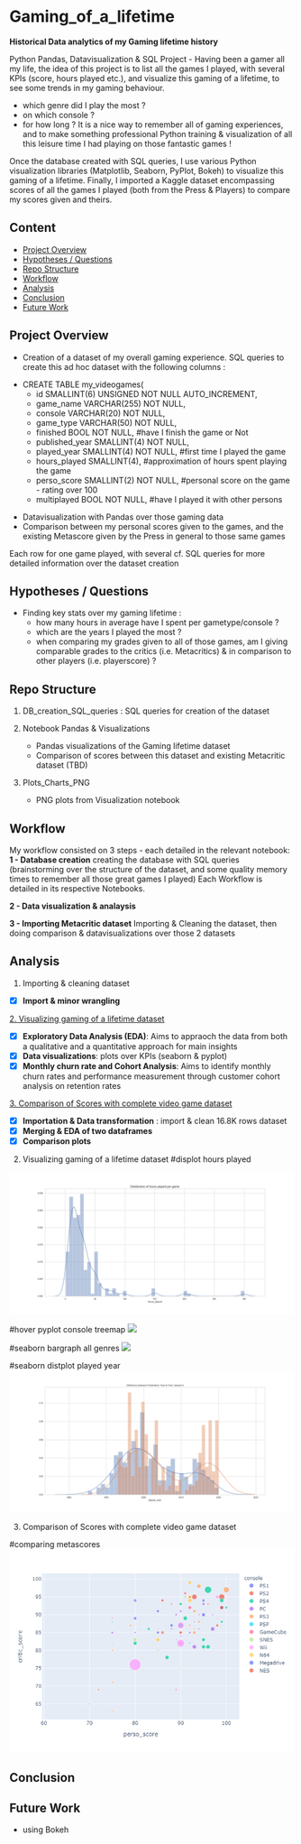 # Gaming_of_a_lifetime
**Historical Data analytics of my Gaming lifetime history**

Python Pandas, Datavisualization &amp; SQL Project - 
Having been a gamer all my life, the idea of this project is to list all the games I played, with several KPIs (score, hours played etc.), and visualize this gaming of a lifetime, to see some trends in my gaming behaviour.
- which genre did I play the most ?
- on which console ?
- for how long ?
It is a nice way to remember all of gaming experiences, and to make something professional Python training & visualization of all this leisure time I had playing on those fantastic games !

Once the database created with SQL queries, I use various Python visualization libraries (Matplotlib, Seaborn, PyPlot, Bokeh) to visualize this gaming of a lifetime.
Finally, I imported a Kaggle dataset encompassing scores of all the games I played (both from the Press & Players) to compare my scores given and theirs.

## Content
- [Project Overview](#project-overview)
- [Hypotheses / Questions](#hypotheses-questions)
- [Repo Structure](#repo-structure)
- [Workflow](#workflow)
- [Analysis](#analysis)
- [Conclusion](#conclusion)
- [Future Work](#future-work)

## Project Overview
- Creation of a dataset of my overall gaming experience.
SQL queries to create this ad hoc dataset with the following columns :

* CREATE TABLE my_videogames(
	* id SMALLINT(6) UNSIGNED NOT NULL AUTO_INCREMENT,
    * game_name VARCHAR(255) NOT NULL,
    * console VARCHAR(20) NOT NULL,
    * game_type VARCHAR(50) NOT NULL,
    * finished BOOL NOT NULL, #have I finish the game or Not
    * published_year SMALLINT(4) NOT NULL,
    * played_year SMALLINT(4) NOT NULL, #first time I played the game
    * hours_played SMALLINT(4), #approximation of hours spent playing the game
    * perso_score SMALLINT(2) NOT NULL, #personal score on the game - rating over 100
    * multiplayed BOOL NOT NULL, #have I played it with other persons

- Datavisualization with Pandas over those gaming data
- Comparison between my personal scores given to the games, and the existing Metascore given by the Press in general to those same games

Each row for one game played, with several
cf. SQL queries for more detailed information over the dataset creation

## Hypotheses / Questions
- Finding key stats over my gaming lifetime : 
    * how many hours in average have I spent per gametype/console ?
    * which are the years I played the most ?
    * when comparing my grades given to all of those games, am I giving comparable grades to the critics (i.e. Metacritics) & in comparison to other players (i.e. playerscore) ?

## Repo Structure
1. DB_creation_SQL_queries : SQL queries for creation of the dataset
2. Notebook Pandas & Visualizations
    * Pandas visualizations of the Gaming lifetime dataset
    * Comparison of scores between this dataset and existing Metacritic dataset (TBD)

3. Plots_Charts_PNG
    * PNG plots from Visualization notebook

## Workflow
My workflow consisted on 3 steps - each detailed in the relevant notebook:
**1 - Database creation**
creating the database with SQL queries (brainstorming over the structure of the dataset, and some quality memory times to remember all those great games I played)
Each Workflow is detailed in its respective Notebooks.

**2 - Data visualization & analaysis**

**3 - Importing Metacritic dataset**
Importing & Cleaning the dataset, then doing comparison & datavisualizations over those 2 datasets

## Analysis
1. Importing & cleaning dataset
- [x] **Import & minor wrangling**

[2. Visualizing gaming of a lifetime dataset](#visualizing-gaming-of-a-lifetime)
- [x] **Exploratory Data Analysis (EDA)**: Aims to appraoch the data from both a qualitative and a quantitative approach for main insights
- [x]  **Data visualizations**: plots over KPIs (seaborn & pyplot)
- [x] **Monthly churn rate and Cohort Analysis**: Aims to identify monthly churn rates and performance measurement through customer cohort analysis on retention rates

[3. Comparison of Scores with complete video game dataset](#comparison-of-scores)
- [x] **Importation & Data transformation** : import & clean 16.8K rows dataset
- [x] **Merging & EDA of two dataframes**
- [x] **Comparison plots**

2. Visualizing gaming of a lifetime dataset
#displot hours played
<img src="https://raw.githubusercontent.com/Binardino/Gaming_of_a_lifetime/master/Plots_Charts_PNG/distplot_hours_played_all_game.png"/>

#hover pyplot console treemap 
<img src="ttps://raw.githubusercontent.com/Binardino/Gaming_of_a_lifetime/blob/master/Plots_Charts_PNG/console_distribution.png">

#seaborn bargraph all genres
<img src="ttps://raw.githubusercontent.com/Binardino/Gaming_of_a_lifetime/blob/master/Plots_Charts_PNG/barplot_game_type_rainbow_version.png">

#seaborn distplot played year
<img src="https://raw.githubusercontent.com/Binardino/Gaming_of_a_lifetime/master/Plots_Charts_PNG/distplot_difference_publication.VS.played_year.png">

3. Comparison of Scores with complete video game dataset

#comparing metascores
<img src="https://raw.githubusercontent.com/Binardino/Gaming_of_a_lifetime/master/Plots_Charts_PNG/Score_comparison_Metascore_VS._Perso_score.png"/>


## Conclusion

## Future Work
- using Bokeh